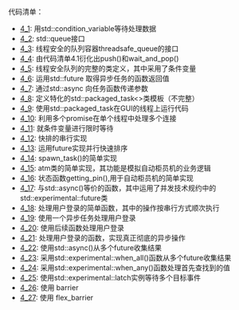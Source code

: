 代码清单：

- [4_1](4_1.cpp): 用std::condition_variable等待处理数据
- [4_2](4_2.cpp): std::queue接口
- [4_3](4_3.cpp): 线程安全的队列容器threadsafe_queue的接口
- [4_4](4_4.cpp): 由代码清单4.1衍化出push()和wait_and_pop()
- [4_5](4_5.cpp): 线程安全队列的完整的类定义，其中采用了条件变量
- [4_6](4_6.cpp): 运用std::future 取得异步任务的函数返回值
- [4_7](4_7.cpp): 通过std::async 向任务函数传递参数
- [4_8](4_8.cpp): 定义特化的std::packaged_task<>类模板（不完整）
- [4_9](4_9.cpp): 使用std::packaged_task在GUI的线程上运行代码
- [4_10](4_10.cpp): 利用多个promise在单个线程中处理多个连接
- [4_11](4_11.cpp): 就条件变量进行限时等待
- [4_12](4_12.cpp): 快排的串行实现
- [4_13](4_13.cpp): 运用future实现并行快速排序
- [4_14](4_14.cpp): spawn_task()的简单实现
- [4_15](4_15.cpp): atm类的简单实现，其功能是模拟自动柜员机的业务逻辑
- [4_16](4_16.cpp): 状态函数getting_pin(),用于自动柜员机的简单实现
- [4_17](4_17.cpp): 与std::async()等价的函数，其中运用了并发技术规约中的std::experimental::future类
- [4_18](4_18.cpp): 处理用户登录的简单函数，其中的操作按串行方式顺次执行
- [4_19](4_19.cpp): 使用一个异步任务处理用户登录
- [4_20](4_20.cpp): 使用后续函数处理用户登录
- [4_21](4_21.cpp): 处理用户登录的函数，实现真正彻底的异步操作
- [4_22](4_22.cpp): 使用std::async()从多个future收集结果
- [4_23](4_23.cpp): 采用std::experimental::when_all()函数从多个future收集结果
- [4_24](4_24.cpp): 采用std::experimental::when_any()函数处理首先查找到的值
- [4_25](4_25.cpp): 使用std::experimental::latch实例等待多个目标事件
- [4_26](4_26.cpp): 使用 barrier
- [4_27](4_27.cpp): 使用 flex_barrier